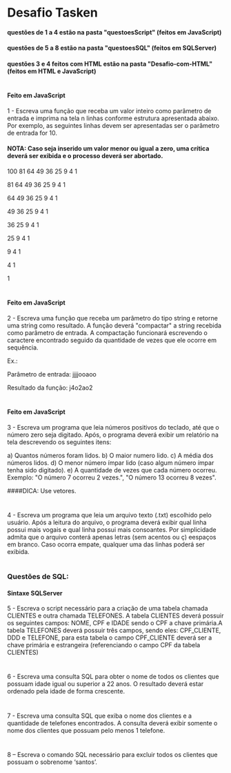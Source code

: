 # Desafio Tasken

#### questões de 1 a 4 estão na pasta "questoesScript" (feitos em JavaScript)
#### questões de 5 a 8 estão na pasta "questoesSQL" (feitos em SQLServer)
#### questões 3 e 4 feitos com HTML estão na pasta "Desafio-com-HTML" (feitos em HTML e JavaScript)

#

#### Feito em JavaScript
1 - Escreva uma função que receba um valor inteiro como parâmetro de entrada e imprima na tela n linhas conforme estrutura apresentada abaixo. Por exemplo, as seguintes linhas devem ser apresentadas ser o parâmetro de entrada for 10.

#### NOTA: Caso seja inserido um valor menor ou igual a zero, uma crítica deverá ser exibida e o processo deverá ser abortado.

100 81 64 49 36 25 9 4 1

81 64 49 36 25 9 4 1

64 49 36 25 9 4 1

49 36 25 9 4 1

36 25 9 4 1

25 9 4 1

9 4 1

4 1

1

#

#### Feito em JavaScript
2 - Escreva uma função que receba um parâmetro do tipo string e retorne uma string como resultado. A função deverá "compactar" a string recebida como parâmetro de entrada. A compactação funcionará escrevendo o caractere encontrado seguido da quantidade de vezes que ele ocorre em sequência. 

Ex.:

Parâmetro de entrada: jjjjooaoo

Resultado da função: j4o2ao2

#

#### Feito em JavaScript
3 - Escreva um programa que leia números positivos do teclado, até que o número zero seja digitado. Após, o programa deverá exibir um relatório na tela descrevendo os seguintes itens:

a) Quantos números foram lidos.
b) O maior numero lido.
c) A média dos números lidos.
d) O menor número ímpar lido (caso algum número ímpar tenha sido digitado).
e) A quantidade de vezes que cada número ocorreu. Exemplo: "O número 7 ocorreu 2 vezes.", "O número 13 ocorreu 8 vezes".

####DICA: Use vetores.

#

4 - Escreva um programa que leia um arquivo texto (.txt) escolhido pelo usuário. Após a leitura do arquivo, o programa deverá exibir qual linha possui mais vogais e qual linha possui mais consoantes. Por simplicidade admita que o arquivo conterá apenas letras (sem acentos ou ç) eespaços em branco. Caso ocorra empate, qualquer uma das linhas poderá ser exibida.

#

### Questões de SQL:

#### Sintaxe SQLServer

5 - Escreva o script necessário para a criação de uma tabela chamada CLIENTES e outra chamada TELEFONES. A tabela CLIENTES deverá possuir os seguintes campos: NOME, CPF e IDADE sendo o CPF a chave primária.A tabela TELEFONES deverá possuir três campos, sendo eles: CPF_CLIENTE, DDD e TELEFONE, para esta tabela o campo CPF_CLIENTE deverá ser a chave primária e estrangeira (referenciando o campo CPF da tabela CLIENTES)

#

6 - Escreva uma consulta SQL para obter o nome de todos os clientes que possuam idade igual ou superior a 22 anos. O resultado deverá estar ordenado pela idade de forma crescente.

#

7 - Escreva uma consulta SQL que exiba o nome dos clientes e a quantidade de telefones 
encontrados. A consulta deverá exibir somente o nome dos clientes que possuam pelo menos 1 
telefone.

#

8 – Escreva o comando SQL necessário para excluir todos os clientes que possuam o sobrenome 
‘santos’.

